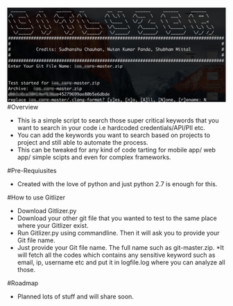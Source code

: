 ![Gitlyzer Logo](Gitlyzer_logo.png)
#Overview
* This is a simple script to search those super critical keywords that you want to search in your code i.e hardcoded credentials/API/PII etc.
* You can add the keywords you want to search based on projects to project and still able to automate the process.
* This can be tweaked for any kind of code tarting for mobile app/ web app/ simple scipts and even for complex frameworks.


#Pre-Requiusites
* Created with the love of python and just python 2.7 is enough for this.

#How to use Gitlizer

* Download Gitlizer.py
* Download your other git file that you wanted to test to the same place where your Gitlizer exist.
* Run Gitlizer.py using commandline. Then it will ask you to provide your Git file name.
* Just provide your Git file name. The full name such as git-master.zip.
*It will fetch all the codes which contains any sensitive keyword such as email, ip, username etc and put it in logfile.log where you can analyze all those.

#Roadmap
* Planned lots of stuff and will share soon.
